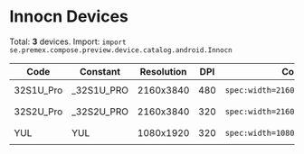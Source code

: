 # Innocn Devices

Total: **3** devices. Import: `import se.premex.compose.preview.device.catalog.android.Innocn`

| Code | Constant | Resolution | DPI | Compose Spec | Preview Usage |
|------|----------|------------|-----|-------------|---------------|
| 32S1U_Pro | _32S1U_PRO | 2160x3840 | 480 | `spec:width=2160px,height=3840px,dpi=480` | `@Preview(device = Innocn._32S1U_PRO)` |
| 32S2U_Pro | _32S2U_PRO | 2160x3840 | 320 | `spec:width=2160px,height=3840px,dpi=320` | `@Preview(device = Innocn._32S2U_PRO)` |
| YUL | YUL | 1080x1920 | 320 | `spec:width=1080px,height=1920px,dpi=320` | `@Preview(device = Innocn.YUL)` |

<!-- Generated automatically. Do not edit manually. -->
